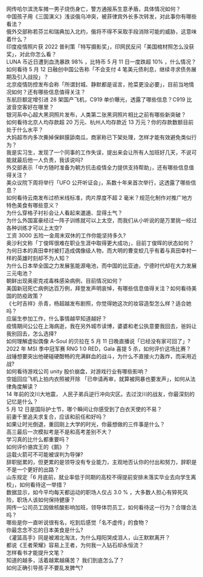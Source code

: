 网传哈尔滨洗车摊一男子烧伤身亡，警方通报系生意矛盾，具体情况如何？  
中国孩子用《三国演义》浅谈俄乌冲突，被菲律宾外长多次转发，对此事你有哪些看法？  
俄外交部称若芬兰和瑞典加入北约，俄将不得不采取手段消除可能的威胁，这意味着什么？  
印度疫情照片获 2022 普利策「特写摄影奖」，印网民反问「美国棺材照怎么没获奖」，对此你怎么看？  
LUNA 币近日遭到血洗暴跌 98% ，比特币 5 月 11 日一度跌超 10% ，什么情况？  
如何看待 5 月 12 日融创中国公告称「不会支付 4 笔美元债利息，继续寻求债务展期及引入战投」？  
北京疫情防控发布会称「所谓封城、静默都是谣言，抢菜更没必要」，目前当地情况如何？还有哪些信息值得关注？  
东航巨额定增引进 28 架国产飞机，C919 单价曝光，透露了哪些信息？C919 比波音空客好在哪里？  
银河系中心超大黑洞照片发布，人类第二张黑洞照片相比之前有哪些新突破？  
如何看待北京人均存款超 20 万元、杭州人均存款近 13 万元？你的存款数额目前处于什么水平？  
大妈超市内多次撕掉保鲜膜舔南瓜，商家称已下架处理，怎样才能有效避免类似行为？  
我是实习生，发现了一个同事的工作失误，提出来会让所有人加班好几天，不说可能就最后他一人负责，我该说吗?  
外交部表示「中方随时准备为朝方抗击疫情全力提供支持帮助」，还有哪些信息值得关注？  
美众议院下周将举行「UFO 公开听证会」，系数十年来首次举行，这透露了哪些信息？  
如何看待云南发布过桥米线标准，肉片厚度不超 2 毫米？规范化制作对推广地方特色美食有哪些意义？  
为什么穿格子衬衫会让人看起来邋遢、显得土气？  
为什么外国富豪经过一阵子训练就可以上太空，而我们从小听说的是万里挑一经过各种训练才可以上太空?  
工资 3000 五险一金周末双休的工作你能坚持多久?  
奥沙利文称「丁俊晖很难在职业生涯中取得更大成功」，目前丁俊晖的状态如何？  
为何日本的真田幸村被打造成偶像级人物，而大明的曹变蛟几乎有着与真田幸村一样的英雄时刻却不为人知？  
为什么日本举全国之力发展氢能源电池，而中国的比亚迪，宁德时代却在大力发展三元电池？  
朝鲜出现奥密克戎毒株感染病例，目前情况如何？  
美国新冠死亡病例达百万例，拜登发声明哀悼，有哪些信息值得关注？如何看待美国的防疫政策？  
《七时吉祥》杀青，杨超越发布剧照，你觉得她这次的妆容造型怎么样？适合她吗？  
应届生参加工作，什么事情越早知道越好？  
疫情期间公公在上海病逝，我在另外城市读博，婆婆和老公执意要我回去，爸妈让我别回去，怎么选择?  
如何理解虚拟偶像 A-Soul 的贝拉在 5 月 11 日晚直播说「已经没有家可回了」?  
2022 年 MSI 季中冠军赛 RNG 1:0 RED，Gala 喜提 5 杀，如何评价这场比赛？  
战锤想要突出他硬碰硬酣畅的充满鲜血的战斗，为什么不直接火力轰炸，而采用近战?  
如何看待游戏公司 unity 股价崩盘，对游戏行业有哪些影响？  
空姐回应飞机上拍内衣照被开除 「已申请再审，就算被网暴也要发声」，如何从法律角度解读？  
14 年前的汶川大地震， 人民子弟兵逆行冲向灾区。去过汶川的战友，你最深刻的记忆是什么？  
5 月 12 日是国际护士节，哪个瞬间让你感受到了白衣天使的不易？  
前妻千里追夫求复合，应该和前任和好吗？  
如果让时光倒退，重回刚上大学的时光，你最想做的三件事是什么？  
高三最后一次模拟考是不是和高考差别不大？  
学习真的比什么都重要吗？  
如何评价骆宾王的《鹅》？  
运载火箭可不可能被误判为导弹?  
辞职挺累的，但更累的是领导没有专业能力，主观地否认你的付出和努力，辞职是不是一个更好的出路？  
山东规定「6 月底前，就业率低于同期的高校不得提前安排未落实毕业去向学生离校」，如何看待这一举措？  
数据显示，如今平均每天都运动的职场人仅占 3.0 % ，大多数人担心有猝死风险，职场人该如何保持健康？  
网传一公司员工因做核酸影响加班，领导体罚员工，如何看待这一行为？合理合法吗？  
哪些是你一直听说很有名，吃到后感觉「名不虚传」的食物？  
你最念念不忘的日本美食是什么?  
《灌篮高手》同是被湘北淘汰，为什么翔阳哭成泪人，山王默默离开？  
都说《王者荣耀》容易上王者，为何我一入钻石却永恒流？  
怎样看书才能提升文笔？  
知道的越多，活着越累越痛苦？ 我们到底怎么了？  
如何正确引导孩子不要乱发脾气?  
